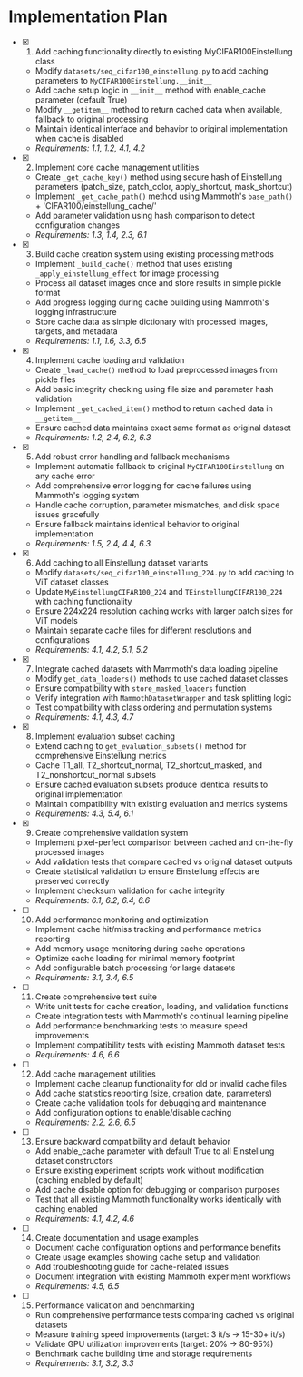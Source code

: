 # Implementation Plan

- [x] 1. Add caching functionality directly to existing MyCIFAR100Einstellung class





  - Modify `datasets/seq_cifar100_einstellung.py` to add caching parameters to `MyCIFAR100Einstellung.__init__`
  - Add cache setup logic in `__init__` method with enable_cache parameter (default True)
  - Modify `__getitem__` method to return cached data when available, fallback to original processing
  - Maintain identical interface and behavior to original implementation when cache is disabled
  - _Requirements: 1.1, 1.2, 4.1, 4.2_

- [x] 2. Implement core cache management utilities




  - Create `_get_cache_key()` method using secure hash of Einstellung parameters (patch_size, patch_color, apply_shortcut, mask_shortcut)
  - Implement `_get_cache_path()` method using Mammoth's `base_path()` + 'CIFAR100/einstellung_cache/'
  - Add parameter validation using hash comparison to detect configuration changes
  - _Requirements: 1.3, 1.4, 2.3, 6.1_

- [x] 3. Build cache creation system using existing processing methods




  - Implement `_build_cache()` method that uses existing `_apply_einstellung_effect` for image processing
  - Process all dataset images once and store results in simple pickle format
  - Add progress logging during cache building using Mammoth's logging infrastructure
  - Store cache data as simple dictionary with processed images, targets, and metadata
  - _Requirements: 1.1, 1.6, 3.3, 6.5_

- [x] 4. Implement cache loading and validation
  - Create `_load_cache()` method to load preprocessed images from pickle files
  - Add basic integrity checking using file size and parameter hash validation
  - Implement `_get_cached_item()` method to return cached data in `__getitem__`
  - Ensure cached data maintains exact same format as original dataset
  - _Requirements: 1.2, 2.4, 6.2, 6.3_

- [x] 5. Add robust error handling and fallback mechanisms
  - Implement automatic fallback to original `MyCIFAR100Einstellung` on any cache error
  - Add comprehensive error logging for cache failures using Mammoth's logging system
  - Handle cache corruption, parameter mismatches, and disk space issues gracefully
  - Ensure fallback maintains identical behavior to original implementation
  - _Requirements: 1.5, 2.4, 4.4, 6.3_

- [x] 6. Add caching to all Einstellung dataset variants
  - Modify `datasets/seq_cifar100_einstellung_224.py` to add caching to ViT dataset classes
  - Update `MyEinstellungCIFAR100_224` and `TEinstellungCIFAR100_224` with caching functionality
  - Ensure 224x224 resolution caching works with larger patch sizes for ViT models
  - Maintain separate cache files for different resolutions and configurations
  - _Requirements: 4.1, 4.2, 5.1, 5.2_

- [x] 7. Integrate cached datasets with Mammoth's data loading pipeline
  - Modify `get_data_loaders()` methods to use cached dataset classes
  - Ensure compatibility with `store_masked_loaders` function
  - Verify integration with `MammothDatasetWrapper` and task splitting logic
  - Test compatibility with class ordering and permutation systems
  - _Requirements: 4.1, 4.3, 4.7_

- [x] 8. Implement evaluation subset caching






  - Extend caching to `get_evaluation_subsets()` method for comprehensive Einstellung metrics
  - Cache T1_all, T2_shortcut_normal, T2_shortcut_masked, and T2_nonshortcut_normal subsets
  - Ensure cached evaluation subsets produce identical results to original implementation
  - Maintain compatibility with existing evaluation and metrics systems
  - _Requirements: 4.3, 5.4, 6.1_

- [x] 9. Create comprehensive validation system





  - Implement pixel-perfect comparison between cached and on-the-fly processed images
  - Add validation tests that compare cached vs original dataset outputs
  - Create statistical validation to ensure Einstellung effects are preserved correctly
  - Implement checksum validation for cache integrity
  - _Requirements: 6.1, 6.2, 6.4, 6.6_

- [ ] 10. Add performance monitoring and optimization
  - Implement cache hit/miss tracking and performance metrics reporting
  - Add memory usage monitoring during cache operations
  - Optimize cache loading for minimal memory footprint
  - Add configurable batch processing for large datasets
  - _Requirements: 3.1, 3.4, 6.5_

- [ ] 11. Create comprehensive test suite
  - Write unit tests for cache creation, loading, and validation functions
  - Create integration tests with Mammoth's continual learning pipeline
  - Add performance benchmarking tests to measure speed improvements
  - Implement compatibility tests with existing Mammoth dataset tests
  - _Requirements: 4.6, 6.6_

- [ ] 12. Add cache management utilities
  - Implement cache cleanup functionality for old or invalid cache files
  - Add cache statistics reporting (size, creation date, parameters)
  - Create cache validation tools for debugging and maintenance
  - Add configuration options to enable/disable caching
  - _Requirements: 2.2, 2.6, 6.5_

- [ ] 13. Ensure backward compatibility and default behavior
  - Add enable_cache parameter with default True to all Einstellung dataset constructors
  - Ensure existing experiment scripts work without modification (caching enabled by default)
  - Add cache disable option for debugging or comparison purposes
  - Test that all existing Mammoth functionality works identically with caching enabled
  - _Requirements: 4.1, 4.2, 4.6_

- [ ] 14. Create documentation and usage examples
  - Document cache configuration options and performance benefits
  - Create usage examples showing cache setup and validation
  - Add troubleshooting guide for cache-related issues
  - Document integration with existing Mammoth experiment workflows
  - _Requirements: 4.5, 6.5_

- [ ] 15. Performance validation and benchmarking
  - Run comprehensive performance tests comparing cached vs original datasets
  - Measure training speed improvements (target: 3 it/s → 15-30+ it/s)
  - Validate GPU utilization improvements (target: 20% → 80-95%)
  - Benchmark cache building time and storage requirements
  - _Requirements: 3.1, 3.2, 3.3_
